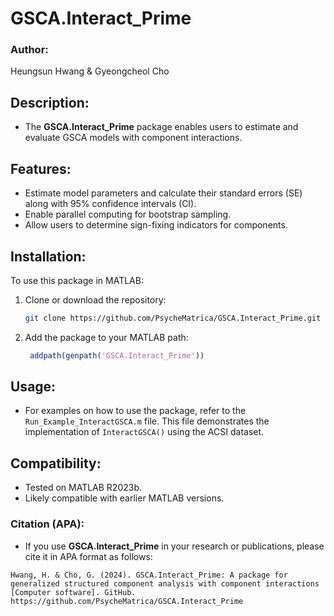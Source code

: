 # GSCA.Interact_Prime

### Author:
Heungsun Hwang & Gyeongcheol Cho

## Description:
- The **GSCA.Interact_Prime** package enables users to estimate and evaluate GSCA models with component interactions.

## Features:
- Estimate model parameters and calculate their standard errors (SE) along with 95% confidence intervals (CI).
- Enable parallel computing for bootstrap sampling.
- Allow users to determine sign-fixing indicators for components.

## Installation:
To use this package in MATLAB:
1. Clone or download the repository:
   ```bash
   git clone https://github.com/PsycheMatrica/GSCA.Interact_Prime.git
   ```
2. Add the package to your MATLAB path:
   ```matlab
    addpath(genpath('GSCA.Interact_Prime'))
   ```

## Usage:
- For examples on how to use the package, refer to the `Run_Example_InteractGSCA.m` file. This file demonstrates the implementation of `InteractGSCA()` using the ACSI dataset.

## Compatibility:
- Tested on MATLAB R2023b.
- Likely compatible with earlier MATLAB versions.

### Citation (APA):
- If you use **GSCA.Interact_Prime** in your research or publications, please cite it in APA format as follows:

```plaintext
Hwang, H. & Cho, G. (2024). GSCA.Interact_Prime: A package for generalized structured component analysis with component interactions [Computer software]. GitHub. https://github.com/PsycheMatrica/GSCA.Interact_Prime
```
